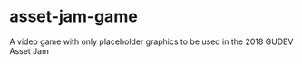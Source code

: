 # asset-jam-game
A video game with only placeholder graphics to be used in the 2018 GUDEV Asset Jam
